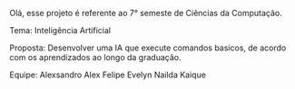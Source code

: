 Olá, esse projeto é referente ao 7° semeste de Ciências da Computação.

Tema: Inteligência Artificial

Proposta:
Desenvolver uma IA que execute comandos basicos, de acordo com os aprendizados ao longo da graduação.

Equipe:
Alexsandro
Alex
Felipe
Evelyn
Nailda
Kaique